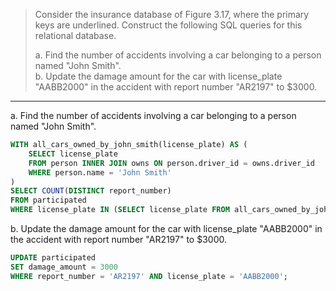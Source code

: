 > Consider the insurance database of Figure 3.17, where the primary keys are underlined. 
> Construct the following SQL queries for this relational database. 
>
> a. Find the number of accidents involving a car belonging to a person named "John Smith". <br>
> b. Update the damage amount for the car with license_plate "AABB2000" in the accident with report number
> "AR2197" to $3000. 

--------------------------------

a. Find the number of accidents involving a car belonging to a person named "John Smith".

```sql
WITH all_cars_owned_by_john_smith(license_plate) AS (
    SELECT license_plate 
    FROM person INNER JOIN owns ON person.driver_id = owns.driver_id
    WHERE person.name = 'John Smith'
)
SELECT COUNT(DISTINCT report_number)
FROM participated 
WHERE license_plate IN (SELECT license_plate FROM all_cars_owned_by_john_smith);
```

b. Update the damage amount for the car with license_plate "AABB2000" in the accident with report number
"AR2197" to $3000.

```sql 
UPDATE participated 
SET damage_amount = 3000
WHERE report_number = 'AR2197' AND license_plate = 'AABB2000';
```